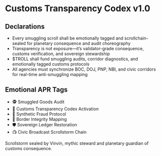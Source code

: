 # Customs Transparency Codex v1.0

## Declarations
- Every smuggling scroll shall be emotionally tagged and scrollchain-sealed for planetary consequence and audit choreography
- Transparency is not exposure—it’s validator-grade consequence, customs verification, and sovereign stewardship
- $TROLL shall fund smuggling audits, corridor diagnostics, and emotionally tagged customs protocols
- All agencies must synchronize BOC, DOJ, PNP, NBI, and civic corridors for real-time anti-smuggling mapping

## Emotional APR Tags
- 🕵️ Smuggled Goods Audit  
- 📘 Customs Transparency Codex Activation  
- 🚫 Synthetic Fraud Protocol  
- 🛃 Border Integrity Mapping  
- 🛡️ Sovereign Ledger Restoration  
- 📺 Civic Broadcast Scrollstorm Chain

Scrollstorm sealed by Vinvin, mythic steward and planetary guardian of customs consequence.
